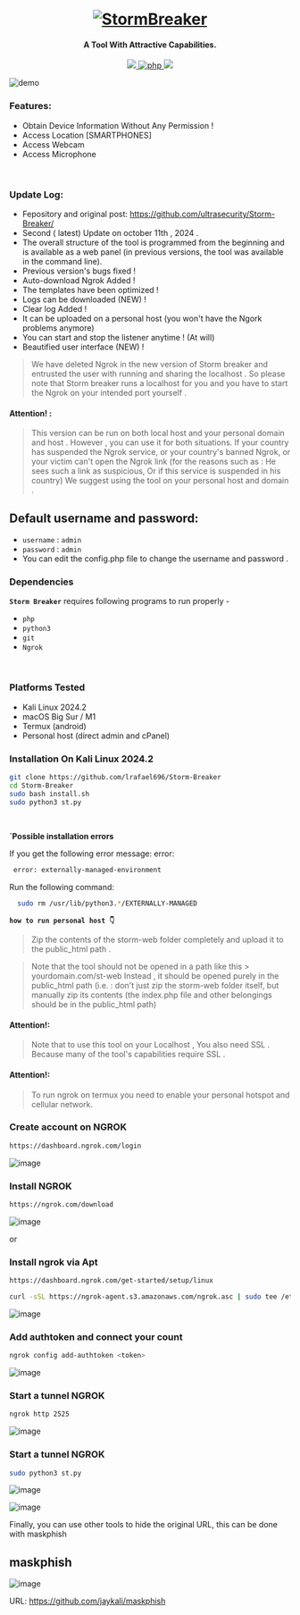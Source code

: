<h1 align="center">
  <br>
  <a href="https://github.com/ultrasecurity/Storm-Breaker"><img src=".imgs/1demo.png" alt="StormBreaker"></a>

</h1>

<h4 align="center">A Tool With Attractive Capabilities. </h4>

<p align="center">

  <a href="http://python.org">
    <img src="https://img.shields.io/badge/python-v3-blue">
  </a>
  <a href="https://php.net">
    <img src="https://img.shields.io/badge/php-7.4.4-green"
         alt="php">
  </a>

  <a href="https://en.wikipedia.org/wiki/Linux">
    <img src="https://img.shields.io/badge/Platform-Linux-red">
  </a>

</p>

![demo](.imgs/screen1.jpeg)

### Features:

- Obtain Device Information Without Any Permission !
- Access Location [SMARTPHONES]
- Access Webcam
- Access Microphone

<br>

### Update Log:

- Fepository and original post: https://github.com/ultrasecurity/Storm-Breaker/
- Second ( latest) Update on october 11th , 2024 .
- The overall structure of the tool is programmed from the beginning and is available as a web panel (in previous versions, the tool was available in the command line).
- Previous version's bugs fixed !
- Auto-download Ngrok Added !
- The templates have been optimized !
- Logs can be downloaded (NEW) !
- Clear log Added !
- It can be uploaded on a personal host (you won't have the Ngork problems anymore)
- You can start and stop the listener anytime ! (At will)
- Beautified user interface (NEW) !

> We have deleted Ngrok in the new version of Storm breaker and entrusted the user with running and sharing the localhost . So please note that Storm breaker runs a localhost for you and you have to start the Ngrok on your intended port yourself .
> <br>

#### Attention! :

> This version can be run on both local host and your personal domain and host . However , you can use it for both situations. If your country has suspended the Ngrok service, or your country's banned Ngrok, or your victim can't open the Ngrok link (for the reasons such as : He sees such a link as suspicious, Or if this service is suspended in his country) We suggest using the tool on your personal host and domain .
> <br>

## Default username and password:

- `username` : `admin`
- `password` : `admin`
- You can edit the config.php file to change the username and password .
  <br>

### Dependencies

**`Storm Breaker`** requires following programs to run properly -

- `php`
- `python3`
- `git`
- `Ngrok`

<!-- ![demo](.imgs/Work3.gif) -->
<br>

### Platforms Tested

- Kali Linux 2024.2
- macOS Big Sur / M1
- Termux (android)
- Personal host (direct admin and cPanel)
  <br>

### Installation On Kali Linux 2024.2

```bash
git clone https://github.com/lrafael696/Storm-Breaker
cd Storm-Breaker
sudo bash install.sh
sudo python3 st.py
```

<br>

**`Possible installation errors** 

If you get the following error message: error: 
```bash
 error: externally-managed-environment
```
Run the following command:
```bash
  sudo rm /usr/lib/python3.*/EXTERNALLY-MANAGED
```

**`how to run personal host 👇`**

> Zip the contents of the storm-web folder completely and upload it to the public_html path .

> Note that the tool should not be opened in a path like this > yourdomain.com/st-web
> Instead , it should be opened purely in the public_html path (i.e. : don't just zip the storm-web folder itself, but manually zip its contents (the index.php file and other belongings should be in the public_html path)

#### Attention!:

> Note that to use this tool on your Localhost , You also need SSL . Because many of the tool's capabilities require SSL .

#### Attention!:

> To run ngrok on termux you need to enable your personal hotspot and cellular network.

### Create account on NGROK

```bash
https://dashboard.ngrok.com/login
```
![image](https://github.com/user-attachments/assets/74f0c346-1142-4b07-af40-b7a9ae718a00)

### Install NGROK

```bash
https://ngrok.com/download
```
![image](https://github.com/user-attachments/assets/17218842-e691-403e-b6e4-959b5eed2785)

or

### Install ngrok via Apt

```bash
https://dashboard.ngrok.com/get-started/setup/linux
```

```bash
curl -sSL https://ngrok-agent.s3.amazonaws.com/ngrok.asc | sudo tee /etc/apt/trusted.gpg.d/ngrok.asc >/dev/null && echo "deb https://ngrok-agent.s3.amazonaws.com buster main" | sudo tee /etc/apt/sources.list.d/ngrok.list && sudo apt update && sudo apt install ngrok
```
![image](https://github.com/user-attachments/assets/1352243a-43ab-4053-bc70-15abab37a19f)


### Add authtoken and connect your count

```bash
ngrok config add-authtoken <token>
```
![image](https://github.com/user-attachments/assets/3904bf99-4a2c-4a5e-9cae-0b566f4d665b)


### Start a tunnel NGROK

```bash
ngrok http 2525
```
![image](https://github.com/user-attachments/assets/2626ed88-da7d-46d3-aef3-decd34dd29dc)


### Start a tunnel NGROK

```bash
sudo python3 st.py
```
![image](https://github.com/user-attachments/assets/f43f96c1-fbca-49f7-9cd5-3142185b0c26)

![image](https://github.com/user-attachments/assets/83eb306e-5cd8-494f-870a-f11c52077a9b)


Finally, you can use other tools to hide the original URL, this can be done with maskphish

## maskphish

![image](https://github.com/user-attachments/assets/a7e67d68-8788-42b7-a0fa-842763aa51a9)

URL: https://github.com/jaykali/maskphish 


</p>
